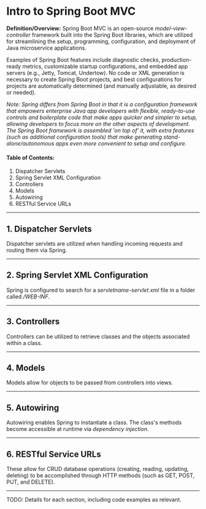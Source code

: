# Intro to Spring Boot MVC
  
**Definition/Overview:** Spring Boot MVC is an open-source *model-view-controller* framework built into the Spring Boot libraries, which are utilized for streamlining the setup, programming, configuration, and deployment of Java microservice applications.
  
Examples of Spring Boot features include diagnostic checks, production-ready metrics, customizable startup configurations, and embedded app servers (e.g., Jetty, Tomcat, Undertow). No code or XML generation is necessary to create Spring Boot projects, and best configurations for projects are automatically determined (and manually adjustable, as desired or needed).
  
*Note: Spring differs from Spring Boot in that it is a configuration framework that empowers enterprise Java app developers with flexible, ready-to-use controls and boilerplate code that make apps quicker and simpler to setup, allowing developers to focus more on the other aspects of development. The Spring Boot framework is assembled 'on top of' it, with extra features (such as additional configuration tools) that make generating stand-alone/autonomous apps even more convenient to setup and configure.*

#### Table of Contents:

1. Dispatcher Servlets
2. Spring Servlet XML Configuration
3. Controllers
4. Models
5. Autowiring
6. RESTful Service URLs 
    
<hr />
  
## 1. Dispatcher Servlets
  
Dispatcher servlets are utilized when handling incoming requests and routing them via Spring.
  
<hr />

## 2. Spring Servlet XML Configuration
  
Spring is configured to search for a *servletname-servlet.xml* file in a folder called */WEB-INF*.
  
<hr />

## 3. Controllers
  
Controllers can be utilized to retrieve classes and the objects associated within a class.
  
<hr />
  
## 4. Models
  
Models allow for objects to be passed from controllers into views.
  
<hr />

## 5. Autowiring  
  
Autowiring enables Spring to instantiate a class. The class's methods become accessible at runtime via *dependency injection*.
  
<hr />

## 6. RESTful Service URLs

These allow for CRUD database operations (creating, reading, updating, deleting) to be accomplished through HTTP methods (such as GET, POST, PUT, and DELETE).

<hr />
  
TODO: Details for each section, including code examples as relevant.
